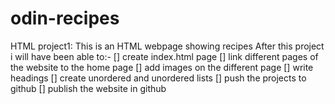 # odin-recipes

HTML project1:
This is an HTML webpage showing recipes
After this project i will have been able to:-
[] create index.html page
[] link different pages of the website to the home page
[] add images on the different page
[] write headings
[] create unordered and unordered lists
[] push the projects to github
[] publish the website in github

<!-- more information maybe added during the project or after the project -->

